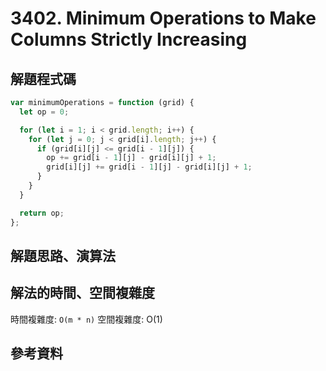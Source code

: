 # 3402. Minimum Operations to Make Columns Strictly Increasing

## 解題程式碼

```javascript
var minimumOperations = function (grid) {
  let op = 0;

  for (let i = 1; i < grid.length; i++) {
    for (let j = 0; j < grid[i].length; j++) {
      if (grid[i][j] <= grid[i - 1][j]) {
        op += grid[i - 1][j] - grid[i][j] + 1;
        grid[i][j] += grid[i - 1][j] - grid[i][j] + 1;
      }
    }
  }

  return op;
};
```

## 解題思路、演算法

## 解法的時間、空間複雜度

時間複雜度: `O(m * n)`
空間複雜度: O(1)

## 參考資料
